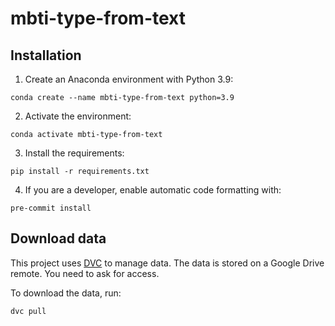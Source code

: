 # mbti-type-from-text
## Installation
1. Create an Anaconda environment with Python 3.9:
```
conda create --name mbti-type-from-text python=3.9
```

2. Activate the environment:
```
conda activate mbti-type-from-text
```

3. Install the requirements:
```
pip install -r requirements.txt
```

4. If you are a developer, enable automatic code formatting with:
```
pre-commit install
```

## Download data
This project uses [DVC](https://dvc.org/) to manage data. The data is stored on a Google Drive remote. You need to ask for access.

To download the data, run: 
```
dvc pull
```
